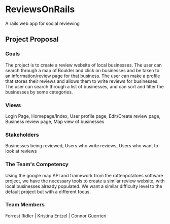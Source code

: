 # ReviewsOnRails

A rails web app for social reviewing

## Project Proposal

### Goals
The project is to create a review website of local businesses. The user can search through a map of Boulder and click on businesses and be taken to an information/review page for that business. The user can make a profile that stores their reviews and allows them to write reviews for businesses. The user can search through a list of businesses, and can sort and filter the businesses by some categories. 

### Views
Login Page, Homepage/Index, User profile page, Edit/Create review page, Business review page, Map view of businesses

### Stakeholders
Businesses being reviewed, Users who write reviews, Users who want to look at reviews

### The Team's Competency
Using the google map API and framework from the rottenpotatoes software project, we have the necessary tools to create a similar review website, with local businesses already populated. We want a similar difficulty level to the default project but with a different focus.

### Team Members
Forrest Ridler | Kristina Entzel | Connor Guerrieri
